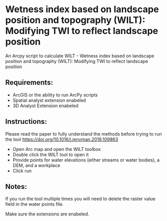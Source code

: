 # Wetness index based on landscape position and topography (WILT): Modifying TWI to reflect landscape position

An Arcpy script to calculate WILT - Wetness index based on landscape position and topography (WILT): Modifying TWI to reflect landscape position

## Requirements:

+ ArcGIS or the ability to run ArcPy scripts
+ Spatial analyst extension enabeled
+ 3D Analyst Extension enabeled

## Instructions:

Please read the paper to fully understand the methods before trying to run the tool https://doi.org/10.1016/j.jenvman.2019.109863

+ Open Arc map and open the WILT toolbox
+ Double click the WILT tool to open it
+ Provide points for water elevations (either streams or water bodies), a DEM, and a workplace
+ Click run

## Notes:

If you run the tool multiple times you will need to delete the raster value field in the water points file.

Make sure the extensions are enabeled.